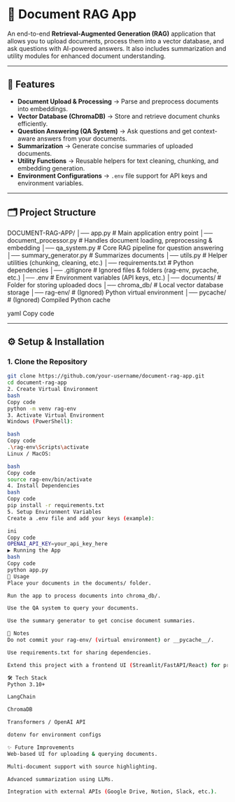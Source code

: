 # 📄 Document RAG App

An end-to-end **Retrieval-Augmented Generation (RAG)** application that allows you to upload documents, process them into a vector database, and ask questions with AI-powered answers. It also includes summarization and utility modules for enhanced document understanding.

---

## 🚀 Features
- **Document Upload & Processing** → Parse and preprocess documents into embeddings.
- **Vector Database (ChromaDB)** → Store and retrieve document chunks efficiently.
- **Question Answering (QA System)** → Ask questions and get context-aware answers from your documents.
- **Summarization** → Generate concise summaries of uploaded documents.
- **Utility Functions** → Reusable helpers for text cleaning, chunking, and embedding generation.
- **Environment Configurations** → `.env` file support for API keys and environment variables.

---

## 🗂️ Project Structure
DOCUMENT-RAG-APP/
│── app.py # Main application entry point
│── document_processor.py # Handles document loading, preprocessing & embedding
│── qa_system.py # Core RAG pipeline for question answering
│── summary_generator.py # Summarizes documents
│── utils.py # Helper utilities (chunking, cleaning, etc.)
│── requirements.txt # Python dependencies
│── .gitignore # Ignored files & folders (rag-env, pycache, etc.)
│── .env # Environment variables (API keys, etc.)
│── documents/ # Folder for storing uploaded docs
│── chroma_db/ # Local vector database storage
│── rag-env/ # (Ignored) Python virtual environment
│── pycache/ # (Ignored) Compiled Python cache

yaml
Copy code

---

## ⚙️ Setup & Installation

### 1. Clone the Repository
```bash
git clone https://github.com/your-username/document-rag-app.git
cd document-rag-app
2. Create Virtual Environment
bash
Copy code
python -m venv rag-env
3. Activate Virtual Environment
Windows (PowerShell):

bash
Copy code
.\rag-env\Scripts\activate
Linux / MacOS:

bash
Copy code
source rag-env/bin/activate
4. Install Dependencies
bash
Copy code
pip install -r requirements.txt
5. Setup Environment Variables
Create a .env file and add your keys (example):

ini
Copy code
OPENAI_API_KEY=your_api_key_here
▶️ Running the App
bash
Copy code
python app.py
📖 Usage
Place your documents in the documents/ folder.

Run the app to process documents into chroma_db/.

Use the QA system to query your documents.

Use the summary generator to get concise document summaries.

📌 Notes
Do not commit your rag-env/ (virtual environment) or __pycache__/.

Use requirements.txt for sharing dependencies.

Extend this project with a frontend UI (Streamlit/FastAPI/React) for production use.

🛠️ Tech Stack
Python 3.10+

LangChain

ChromaDB

Transformers / OpenAI API

dotenv for environment configs

✨ Future Improvements
Web-based UI for uploading & querying documents.

Multi-document support with source highlighting.

Advanced summarization using LLMs.

Integration with external APIs (Google Drive, Notion, Slack, etc.).
